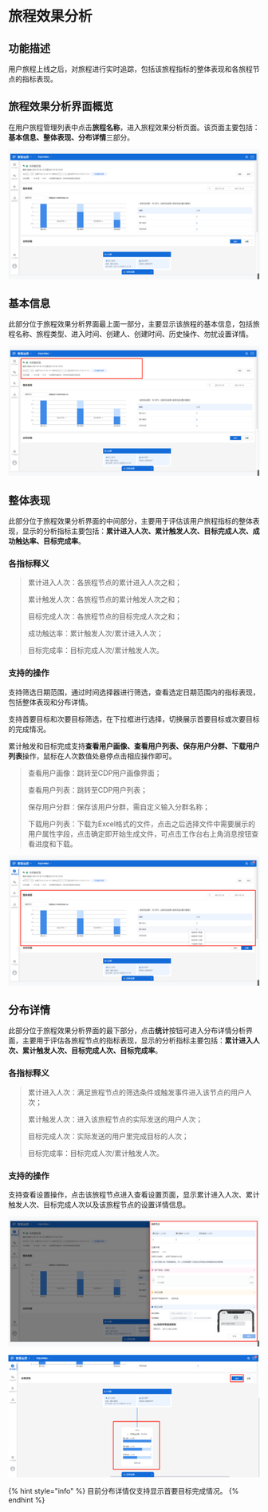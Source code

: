 # 旅程效果分析

## 功能描述

用户旅程上线之后，对旅程进行实时追踪，包括该旅程指标的整体表现和各旅程节点的指标表现。

## 旅程效果分析界面概览

在用户旅程管理列表中点击**旅程名称**，进入旅程效果分析页面。该页面主要包括：**基本信息、整体表现、分布详情**三部分。

![旅程效果分析界面概览](../.gitbook/assets/旅程效果分析-界面概览2.png)

## 基本信息

此部分位于旅程效果分析界面最上面一部分，主要显示该旅程的基本信息，包括旅程名称、旅程类型、进入时间、创建人、创建时间、历史操作、勿扰设置详情。

![旅程效果分析-基本信息](../.gitbook/assets/旅程效果分析-基本信息2.png)

## 整体表现

此部分位于旅程效果分析界面的中间部分，主要用于评估该用户旅程指标的整体表现，显示的分析指标主要包括：**累计进入人次、累计触发人次、目标完成人次、成功触达率、目标完成率**。

### 各指标释义

> 累计进入人次：各旅程节点的累计进入人次之和；
>
> 累计触发人次：各旅程节点的累计触发人次之和；
>
> 目标完成人次：各旅程节点的目标完成人次之和；
>
> 成功触达率：累计触发人次/累计进入人次；
>
> 目标完成率：目标完成人次/累计触发人次。

### 支持的操作

支持筛选日期范围，通过时间选择器进行筛选，查看选定日期范围内的指标表现，包括整体表现和分布详情。

支持首要目标和次要目标筛选，在下拉框进行选择，切换展示首要目标或次要目标的完成情况。

累计触发和目标完成支持**查看用户画像、查看用户列表、保存用户分群、下载用户列表**操作，鼠标在人次数值处悬停点击相应操作即可。

> 查看用户画像：跳转至CDP用户画像界面；
>
> 查看用户列表：跳转至CDP用户列表；
>
> 保存用户分群：保存该用户分群，需自定义输入分群名称；
>
> 下载用户列表：下载为Excel格式的文件，点击之后选择文件中需要展示的用户属性字段，点击确定即开始生成文件，可点击工作台右上角消息按钮查看进度和下载。

![旅程效果分析-整体表现](../.gitbook/assets/旅程效果分析-整体表现2.png)

## 分布详情

此部分位于旅程效果分析界面的最下部分，点击**统计**按钮可进入分布详情分析界面，主要用于评估各旅程节点的指标表现，显示的分析指标主要包括：**累计进入人次、累计触发人次、目标完成人次、目标完成率**。

### 各指标释义

> 累计进入人次：满足旅程节点的筛选条件或触发事件进入该节点的用户人次；
>
> 累计触发人次：进入该旅程节点的实际发送的用户人次；
>
> 目标完成人次：实际发送的用户里完成目标的人次；
>
> 目标完成率：目标完成人次/累计触发人次。

### 支持的操作

支持查看设置操作，点击该旅程节点进入查看设置页面，显示累计进入人次、累计触发人次、目标完成人次以及该旅程节点的设置详情信息。

![旅程效果分析-分布详情-查看设置](../.gitbook/assets/旅程效果分析-查看设置界面2.png)

![旅程效果分析-分布详情](../.gitbook/assets/旅程效果分析-分布详情.png)

{% hint style="info" %}
目前分布详情仅支持显示首要目标完成情况。
{% endhint %}
